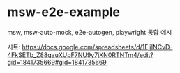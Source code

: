 # msw-e2e-example

msw, msw-auto-mock, e2e-autogen, playwright 통합 예시

시트: https://docs.google.com/spreadsheets/d/1EjjINCvD-4FkSETb_Z88qauXUpF7NU9y7jXN0RTNTm4/edit?gid=1841735669#gid=1841735669
